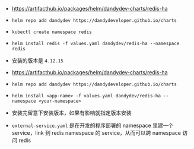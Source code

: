 * https://artifacthub.io/packages/helm/dandydev-charts/redis-ha
* `helm repo add dandydev https://dandydeveloper.github.io/charts`
* `kubectl create namespace redis`
* `helm install redis -f values.yaml dandydev/redis-ha --namespace redis`
* 安装的版本是 `4.12.15`

* https://artifacthub.io/packages/helm/dandydev-charts/redis-ha
* `helm repo add dandydev https://dandydeveloper.github.io/charts`
* `helm install <app-name> -f values.yaml dandydev/redis-ha --namespace <your-namespace>`
* 安装完留意下安装版本，如果有影响就指定版本安装


* `external-service.yaml` 是在开发的程序部署的 namespace 里建一个 service，link 到 redis namespace 的 service，从而可以跨 namespace 访问 redis